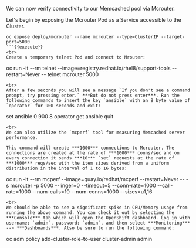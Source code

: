 We can now verify connectivity to our Memcached pool via Mcrouter.

Let's begin by exposing the Mcrouter Pod as a Service accessible to the Cluster.

```
oc expose deploy/mcrouter --name mcrouter --type=ClusterIP --target-port=5000
```{{execute}}
<br>
Create a temporary telnet Pod and connect to Mrouter:

```
oc run -it --rm telnet --image=registry.redhat.io/rhel8/support-tools --restart=Never -- telnet mcrouter 5000
```{{execute}}
<br>
After a few seconds you will see a message `If you don't see a command prompt, try pressing enter.` ***But do not press enter***. Run the following commands to insert the key `ansible` with an 8 byte value of `operator` for 900 seconds and exit:

```
set ansible 0 900 8
operator
get ansible
quit
```{{execute}}
<br>
We can also utilize the `mcperf` tool for measuring Memcached server performance.

This command will create ***1000*** connections to Mcrouter. The connections are created at the rate of ***1000*** conns/sec and on every connection it sends ***10*** `set` requests at the rate of ***1000*** reqs/sec with the item sizes derived from a uniform distribution in the interval of 1 to 16 bytes:

```
oc run -it --rm mcperf --image=quay.io/redhat/mcperf --restart=Never -- -s mcrouter -p 5000 --linger=0 --timeout=5 --conn-rate=1000 --call-rate=1000 --num-calls=10 --num-conns=1000 --sizes=u1,16
```{{execute}}
<br>
We should be able to see a significant spike in CPU/Memory usage from running the above command. You can check it out by selecting the ***Console*** tab which will open the OpenShift dashboard. Log in with username: `admin`, password: `admin`, and then select ***Monitoring*** --> ***Dashboards***. Also be sure to run the following command:

```
oc adm policy add-cluster-role-to-user cluster-admin admin
```{{execute}}
